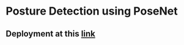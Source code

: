 # Posture Detection using PoseNet

## Deployment at this [link](https://hridayk.github.io/mpr_yoga/)